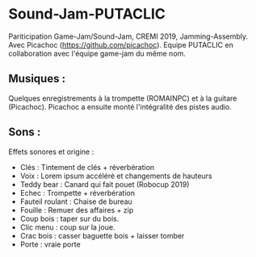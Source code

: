# Sound-Jam-PUTACLIC
Pariticipation Game-Jam/Sound-Jam, CREMI 2019, Jamming-Assembly.
Avec Picachoc (https://github.com/picachoc). Equipe PUTACLIC en collaboration avec l'équipe game-jam du même nom.

## Musiques :
Quelques enregistrements à la trompette (ROMAINPC) et à la guitare (Picachoc). Picachoc a ensuite monté l'intégralité des pistes audio.

## Sons :
Effets sonores et origine :

* Clés : Tintement de clés + réverbération
* Voix : Lorem ipsum accéléré et changements de hauteurs
* Teddy bear : Canard qui fait pouet (Robocup 2019)
* Echec : Trompette + réverbération
* Fauteil roulant : Chaise de bureau
* Fouille : Remuer des affaires + zip
* Coup bois : taper sur du bois.
* Clic menu : coup sur la joue.
* Crac bois : casser baguette bois + laisser tomber
* Porte : vraie porte